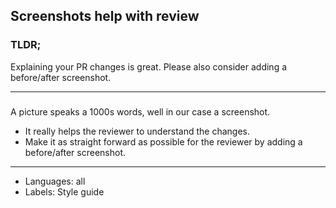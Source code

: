 ## Screenshots help with review

### TLDR;

Explaining your PR changes is great. Please also consider adding a before/after screenshot.

---

### 

A picture speaks a 1000s words, well in our case a screenshot.

- It really helps the reviewer to understand the changes.
- Make it as straight forward as possible for the reviewer by adding a before/after screenshot.

---

- Languages: all
- Labels: Style guide
